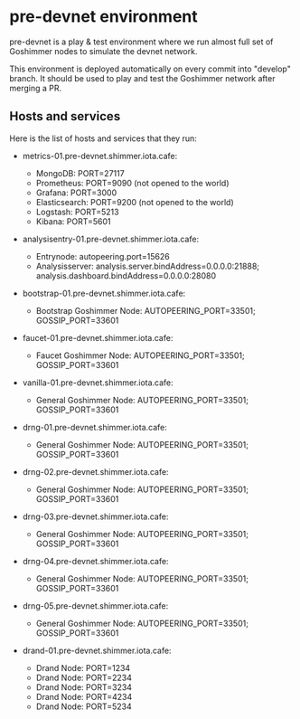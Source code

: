# pre-devnet environment
pre-devnet is a play & test environment where we run almost full set of Goshimmer nodes to simulate the devnet network. 

This environment is deployed automatically on every commit into "develop" branch. It should be used to play and test the Goshimmer network after merging a PR.

## Hosts and services
Here is the list of hosts and services that they run:
- metrics-01.pre-devnet.shimmer.iota.cafe:
  - MongoDB: PORT=27117
  - Prometheus: PORT=9090 (not opened to the world)
  - Grafana: PORT=3000
  - Elasticsearch: PORT=9200 (not opened to the world)
  - Logstash: PORT=5213
  - Kibana: PORT=5601
    
- analysisentry-01.pre-devnet.shimmer.iota.cafe:
  - Entrynode: autopeering.port=15626
  - Analysisserver: analysis.server.bindAddress=0.0.0.0:21888; analysis.dashboard.bindAddress=0.0.0.0:28080 
    
- bootstrap-01.pre-devnet.shimmer.iota.cafe:
  - Bootstrap Goshimmer Node: AUTOPEERING_PORT=33501; GOSSIP_PORT=33601 

- faucet-01.pre-devnet.shimmer.iota.cafe:
  - Faucet Goshimmer Node: AUTOPEERING_PORT=33501; GOSSIP_PORT=33601

- vanilla-01.pre-devnet.shimmer.iota.cafe:
  - General Goshimmer Node: AUTOPEERING_PORT=33501; GOSSIP_PORT=33601
  
- drng-01.pre-devnet.shimmer.iota.cafe:
  - General Goshimmer Node: AUTOPEERING_PORT=33501; GOSSIP_PORT=33601
  
- drng-02.pre-devnet.shimmer.iota.cafe:
  - General Goshimmer Node: AUTOPEERING_PORT=33501; GOSSIP_PORT=33601
  
- drng-03.pre-devnet.shimmer.iota.cafe:
  - General Goshimmer Node: AUTOPEERING_PORT=33501; GOSSIP_PORT=33601
  
- drng-04.pre-devnet.shimmer.iota.cafe:
  - General Goshimmer Node: AUTOPEERING_PORT=33501; GOSSIP_PORT=33601
  
- drng-05.pre-devnet.shimmer.iota.cafe:
  - General Goshimmer Node: AUTOPEERING_PORT=33501; GOSSIP_PORT=33601
  
- drand-01.pre-devnet.shimmer.iota.cafe:
  - Drand Node: PORT=1234 
  - Drand Node: PORT=2234
  - Drand Node: PORT=3234
  - Drand Node: PORT=4234
  - Drand Node: PORT=5234
